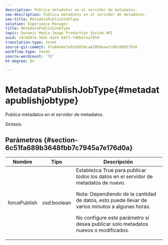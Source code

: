```yaml
---
description: Publica metadatos en el servidor de metadatos.
seo-description: Publica metadatos en el servidor de metadatos.
seo-title: MetadataPublishJobType
solution: Experience Manager
title: MetadataPublishJobType
topic: Dynamic Media Image Production System API
uuid: 14cbb67e-56dc-4a25-b871-740be7ea7858
translation-type: tm+mt
source-git-commit: 97a84e8e7edd3d834ca42069eae7c09c00d57938
workflow-type: tm+mt
source-wordcount: '72'
ht-degree: 9%

---
```



# MetadataPublishJobType{#metadatapublishjobtype}

Publica metadatos en el servidor de metadatos.

Sintaxis

## Parámetros {#section-6c51fa689b3648fbb7c7945a7e176d0a}

<table id="table_23B5CFC5C3F946F9AFDB6A83A1AAB7AF"> 
 <thead> 
  <tr> 
   <th colname="col1" class="entry"> Nombre </th> 
   <th colname="col2" class="entry"> Tipo </th> 
   <th colname="col3" class="entry"> Descripción </th> 
  </tr> 
 </thead>
 <tbody> 
  <tr> 
   <td colname="col1"> <span class="codeph"> <span class="varname"> forcePublish</span> </span> </td> 
   <td colname="col2"> <span class="codeph"> xsd:boolean</span> </td> 
   <td colname="col3">Establezca <span class="codeph"> True</span> para publicar <i>todos</i> los datos en el servidor de metadatos de nuevo. <p>Nota:  Dependiendo de la cantidad de datos, esto puede llevar de varios minutos a algunas horas. </p><p>No configure este parámetro si desea publicar solo metadatos nuevos o modificados. </p></td> 
  </tr> 
 </tbody> 
</table>

